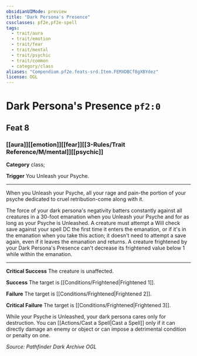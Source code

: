 ```yaml
---
obsidianUIMode: preview
title: "Dark Persona's Presence"
cssclasses: pf2e,pf2e-spell
tags:
  - trait/aura
  - trait/emotion
  - trait/fear
  - trait/mental
  - trait/psychic
  - trait/common
  - category/class
aliases: "Compendium.pf2e.feats-srd.Item.FEMXDBCf8gXBYdez"
license: OGL
---
```

# Dark Persona's Presence `pf2:0`
## Feat 8
### [[aura]][[emotion]][[fear]][[3-Rules/Trait Reference/M/mental]][[psychic]]

**Category** class; 




**Trigger** You Unleash your Psyche.

* * *

When you Unleash your Psyche, all your rage and pain-the portion of your psyche dedicated to cruel retribution-come along with it.

The force of your dark persona's negativity batters constantly against all creatures in a 30-foot emanation when you Unleash your Psyche and for as long as your Psyche is Unleashed. A creature must attempt a Will check save against your spell DC the first time it enters the emanation, or if it's in the emanation when you take this action; it doesn't need to attempt a save again, even if it leaves the emanation and returns. A creature frightened by your Dark Persona's Presence can't decrease its frightened value below 1 while within the emanation.

* * *

**Critical Success** The creature is unaffected.

**Success** The target is [[Conditions/Frightened|Frightened 1]].

**Failure** The target is [[Conditions/Frightened|Frightened 2]].

**Critical Failure** The target is [[Conditions/Frightened|Frightened 3]].

While your Psyche is Unleashed, your dark persona cares only for destruction. You can [[Actions/Cast a Spell|Cast a Spell]] only if it can directly damage an enemy or object or can impose a detrimental condition or penalty on one.

*Source: Pathfinder Dark Archive*
*OGL*